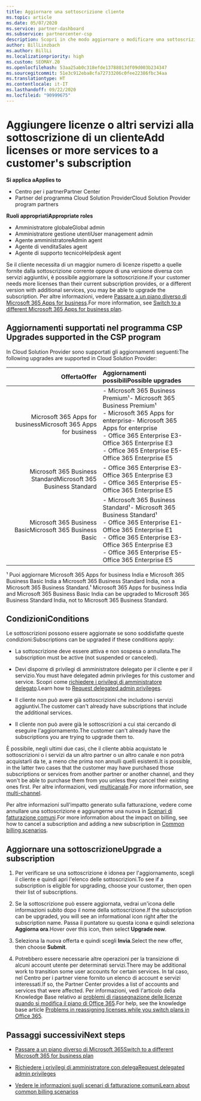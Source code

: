 ```yaml
---
title: Aggiornare una sottoscrizione cliente
ms.topic: article
ms.date: 05/07/2020
ms.service: partner-dashboard
ms.subservice: partnercenter-csp
description: Scopri in che modo aggiornare o modificare una sottoscrizione cliente. Aggiungere altre licenze o passare a una versione diversa con più servizi.
author: BillLinzbach
ms.author: BillLi
ms.localizationpriority: high
ms.custom: SEOMAY.20
ms.openlocfilehash: 53aa25ab0c318efde13788013df09d003b234347
ms.sourcegitcommit: 51e3c912eba8cfa72733206c0fee22386fbc34aa
ms.translationtype: HT
ms.contentlocale: it-IT
ms.lasthandoff: 09/22/2020
ms.locfileid: "90999675"
---
```

# <a name="add-licenses-or-more-services-to-a-customers-subscription"></a><span data-ttu-id="0e757-104">Aggiungere licenze o altri servizi alla sottoscrizione di un cliente</span><span class="sxs-lookup"><span data-stu-id="0e757-104">Add licenses or more services to a customer's subscription</span></span>

<span data-ttu-id="0e757-105">**Si applica a**</span><span class="sxs-lookup"><span data-stu-id="0e757-105">**Applies to**</span></span>

- <span data-ttu-id="0e757-106">Centro per i partner</span><span class="sxs-lookup"><span data-stu-id="0e757-106">Partner Center</span></span>
- <span data-ttu-id="0e757-107">Partner del programma Cloud Solution Provider</span><span class="sxs-lookup"><span data-stu-id="0e757-107">Cloud Solution Provider program partners</span></span>

<span data-ttu-id="0e757-108">**Ruoli appropriati**</span><span class="sxs-lookup"><span data-stu-id="0e757-108">**Appropriate roles**</span></span>

- <span data-ttu-id="0e757-109">Amministratore globale</span><span class="sxs-lookup"><span data-stu-id="0e757-109">Global admin</span></span>
- <span data-ttu-id="0e757-110">Amministratore gestione utenti</span><span class="sxs-lookup"><span data-stu-id="0e757-110">User management admin</span></span>
- <span data-ttu-id="0e757-111">Agente amministratore</span><span class="sxs-lookup"><span data-stu-id="0e757-111">Admin agent</span></span>
- <span data-ttu-id="0e757-112">Agente di vendita</span><span class="sxs-lookup"><span data-stu-id="0e757-112">Sales agent</span></span>
- <span data-ttu-id="0e757-113">Agente di supporto tecnico</span><span class="sxs-lookup"><span data-stu-id="0e757-113">Helpdesk agent</span></span>

<span data-ttu-id="0e757-114">Se il cliente necessita di un maggior numero di licenze rispetto a quelle fornite dalla sottoscrizione corrente oppure di una versione diversa con servizi aggiuntivi, è possibile aggiornare la sottoscrizione.</span><span class="sxs-lookup"><span data-stu-id="0e757-114">If your customer needs more licenses than their current subscription provides, or a different version with additional services, you may be able to upgrade the subscription.</span></span> <span data-ttu-id="0e757-115">Per altre informazioni, vedere [Passare a un piano diverso di Microsoft 365 Apps for business](/microsoft-365/commerce/subscriptions/switch-to-a-different-plan).</span><span class="sxs-lookup"><span data-stu-id="0e757-115">For more information, see [Switch to a different Microsoft 365 Apps for business plan](/microsoft-365/commerce/subscriptions/switch-to-a-different-plan).</span></span>

## <a name="upgrades-supported-in-the-csp-program"></a><span data-ttu-id="0e757-116">Aggiornamenti supportati nel programma CSP <a id="upgradesubscription"></a></span><span class="sxs-lookup"><span data-stu-id="0e757-116">Upgrades supported in the CSP program <a id="upgradesubscription"></a></span></span>

<span data-ttu-id="0e757-117">In Cloud Solution Provider sono supportati gli aggiornamenti seguenti:</span><span class="sxs-lookup"><span data-stu-id="0e757-117">The following upgrades are supported in Cloud Solution Provider:</span></span>

| <span data-ttu-id="0e757-118">Offerta</span><span class="sxs-lookup"><span data-stu-id="0e757-118">Offer</span></span> | <span data-ttu-id="0e757-119">Aggiornamenti possibili</span><span class="sxs-lookup"><span data-stu-id="0e757-119">Possible upgrades</span></span>|
|---:|:---|
| <span data-ttu-id="0e757-120">Microsoft 365 Apps for business</span><span class="sxs-lookup"><span data-stu-id="0e757-120">Microsoft 365 Apps for business</span></span>   | <span data-ttu-id="0e757-121">- Microsoft 365 Business Premium¹</span><span class="sxs-lookup"><span data-stu-id="0e757-121">- Microsoft 365 Business Premium¹</span></span> <br/>  <span data-ttu-id="0e757-122">- Microsoft 365 Apps for enterprise</span><span class="sxs-lookup"><span data-stu-id="0e757-122">- Microsoft 365 Apps for enterprise</span></span> <br/> <span data-ttu-id="0e757-123">- Office 365 Enterprise E3</span><span class="sxs-lookup"><span data-stu-id="0e757-123">- Office 365 Enterprise E3</span></span> <br/> <span data-ttu-id="0e757-124">- Office 365 Enterprise E5</span><span class="sxs-lookup"><span data-stu-id="0e757-124">- Office 365 Enterprise E5</span></span> <br/> |
| <span data-ttu-id="0e757-125">Microsoft 365 Business Standard</span><span class="sxs-lookup"><span data-stu-id="0e757-125">Microsoft 365 Business Standard</span></span>    | <span data-ttu-id="0e757-126">- Office 365 Enterprise E3</span><span class="sxs-lookup"><span data-stu-id="0e757-126">- Office 365 Enterprise E3</span></span> <br/> <span data-ttu-id="0e757-127">- Office 365 Enterprise E5</span><span class="sxs-lookup"><span data-stu-id="0e757-127">- Office 365 Enterprise E5</span></span> <br/> |
| <span data-ttu-id="0e757-128">Microsoft 365 Business Basic</span><span class="sxs-lookup"><span data-stu-id="0e757-128">Microsoft 365 Business Basic</span></span> | <span data-ttu-id="0e757-129">- Microsoft 365 Business Standard¹</span><span class="sxs-lookup"><span data-stu-id="0e757-129">- Microsoft 365 Business Standard¹</span></span> <br/> <span data-ttu-id="0e757-130">- Office 365 Enterprise E1</span><span class="sxs-lookup"><span data-stu-id="0e757-130">- Office 365 Enterprise E1</span></span> <br/> <span data-ttu-id="0e757-131">- Office 365 Enterprise E3</span><span class="sxs-lookup"><span data-stu-id="0e757-131">- Office 365 Enterprise E3</span></span><br/> <span data-ttu-id="0e757-132">- Office 365 Enterprise E5</span><span class="sxs-lookup"><span data-stu-id="0e757-132">- Office 365 Enterprise E5</span></span> <br/> |

<span data-ttu-id="0e757-133">¹ Puoi aggiornare Microsoft 365 Apps for business India e Microsoft 365 Business Basic India a Microsoft 365 Business Standard India, non a Microsoft 365 Business Standard.</span><span class="sxs-lookup"><span data-stu-id="0e757-133">¹ Microsoft 365 Apps for business India and Microsoft 365 Business Basic India can be upgraded to Microsoft 365 Business Standard India, not to Microsoft 365 Business Standard.</span></span>


## <a name="conditions"></a><span data-ttu-id="0e757-134">Condizioni</span><span class="sxs-lookup"><span data-stu-id="0e757-134">Conditions</span></span>

<span data-ttu-id="0e757-135">Le sottoscrizioni possono essere aggiornate se sono soddisfatte queste condizioni:</span><span class="sxs-lookup"><span data-stu-id="0e757-135">Subscriptions can be upgraded if these conditions apply:</span></span>

- <span data-ttu-id="0e757-136">La sottoscrizione deve essere attiva e non sospesa o annullata.</span><span class="sxs-lookup"><span data-stu-id="0e757-136">The subscription must be active (not suspended or canceled).</span></span>

- <span data-ttu-id="0e757-137">Devi disporre di privilegi di amministratore delegato per il cliente e per il servizio.</span><span class="sxs-lookup"><span data-stu-id="0e757-137">You must have delegated admin privileges for this customer and service.</span></span> <span data-ttu-id="0e757-138">Scopri come [richiedere i privilegi di amministratore delegato](request-a-relationship-with-a-customer.md).</span><span class="sxs-lookup"><span data-stu-id="0e757-138">Learn how to [Request delegated admin privileges](request-a-relationship-with-a-customer.md).</span></span>

- <span data-ttu-id="0e757-139">Il cliente non può avere già sottoscrizioni che includono i servizi aggiuntivi.</span><span class="sxs-lookup"><span data-stu-id="0e757-139">The customer can't already have subscriptions that include the additional services.</span></span>

- <span data-ttu-id="0e757-140">Il cliente non può avere già le sottoscrizioni a cui stai cercando di eseguire l'aggiornamento.</span><span class="sxs-lookup"><span data-stu-id="0e757-140">The customer can't already have the subscriptions you are trying to upgrade them to.</span></span>

<span data-ttu-id="0e757-141">È possibile, negli ultimi due casi, che il cliente abbia acquistato le sottoscrizioni o i servizi da un altro partner o un altro canale e non potrà acquistarli da te, a meno che prima non annulli quelli esistenti.</span><span class="sxs-lookup"><span data-stu-id="0e757-141">It is possible, in the latter two cases that the customer may have purchased those subscriptions or services from another partner or another channel, and they won't be able to purchase them from you unless they cancel their existing ones first.</span></span> <span data-ttu-id="0e757-142">Per altre informazioni, vedi [multicanale](multichannel.md).</span><span class="sxs-lookup"><span data-stu-id="0e757-142">For more information, see [multi-channel](multichannel.md).</span></span>

<span data-ttu-id="0e757-143">Per altre informazioni sull'impatto generato sulla fatturazione, vedere come annullare una sottoscrizione e aggiungerne una nuova in [Scenari di fatturazione comuni](common-billing-scenarios.md).</span><span class="sxs-lookup"><span data-stu-id="0e757-143">For more information about the impact on billing, see how to cancel a subscription and adding a new subscription in [Common billing scenarios](common-billing-scenarios.md).</span></span>

## <a name="upgrade-a-subscription"></a><span data-ttu-id="0e757-144">Aggiornare una sottoscrizione</span><span class="sxs-lookup"><span data-stu-id="0e757-144">Upgrade a subscription</span></span>

1. <span data-ttu-id="0e757-145">Per verificare se una sottoscrizione è idonea per l'aggiornamento, scegli il cliente e quindi apri l'elenco delle sottoscrizioni.</span><span class="sxs-lookup"><span data-stu-id="0e757-145">To see if a subscription is eligible for upgrading, choose your customer, then open their list of subscriptions.</span></span>

2. <span data-ttu-id="0e757-146">Se la sottoscrizione può essere aggiornata, vedrai un'icona delle informazioni subito dopo il nome della sottoscrizione.</span><span class="sxs-lookup"><span data-stu-id="0e757-146">If the subscription can be upgraded, you will see an informational icon right after the subscription name.</span></span> <span data-ttu-id="0e757-147">Passa il puntatore su questa icona e quindi seleziona **Aggiorna ora**.</span><span class="sxs-lookup"><span data-stu-id="0e757-147">Hover over this icon, then select **Upgrade now**.</span></span>

3. <span data-ttu-id="0e757-148">Seleziona la nuova offerta e quindi scegli **Invia**.</span><span class="sxs-lookup"><span data-stu-id="0e757-148">Select the new offer, then choose **Submit**.</span></span>

4. <span data-ttu-id="0e757-149">Potrebbero essere necessarie altre operazioni per la transizione di alcuni account utente per determinati servizi.</span><span class="sxs-lookup"><span data-stu-id="0e757-149">There may be additional work to transition some user accounts for certain services.</span></span> <span data-ttu-id="0e757-150">In tal caso, nel Centro per i partner viene fornito un elenco di account e servizi interessati.</span><span class="sxs-lookup"><span data-stu-id="0e757-150">If so, the Partner Center provides a list of accounts and services that were affected.</span></span> <span data-ttu-id="0e757-151">Per informazioni, vedi l'articolo della Knowledge Base relativo ai [problemi di riassegnazione delle licenze quando si modifica il piano di Office 365](/microsoft-365/commerce/subscriptions/switch-to-a-different-plan).</span><span class="sxs-lookup"><span data-stu-id="0e757-151">For help, see the knowledge base article [Problems in reassigning licenses while you switch plans in Office 365](/microsoft-365/commerce/subscriptions/switch-to-a-different-plan).</span></span>


## <a name="next-steps"></a><span data-ttu-id="0e757-152">Passaggi successivi</span><span class="sxs-lookup"><span data-stu-id="0e757-152">Next steps</span></span>

- [<span data-ttu-id="0e757-153">Passare a un piano diverso di Microsoft 365</span><span class="sxs-lookup"><span data-stu-id="0e757-153">Switch to a different Microsoft 365 for business plan</span></span>](/microsoft-365/commerce/subscriptions/switch-to-a-different-plan)

- [<span data-ttu-id="0e757-154">Richiedere i privilegi di amministratore con delega</span><span class="sxs-lookup"><span data-stu-id="0e757-154">Request delegated admin privileges</span></span>](request-a-relationship-with-a-customer.md)

- [<span data-ttu-id="0e757-155">Vedere le informazioni sugli scenari di fatturazione comuni</span><span class="sxs-lookup"><span data-stu-id="0e757-155">Learn about common billing scenarios</span></span>](common-billing-scenarios.md)
